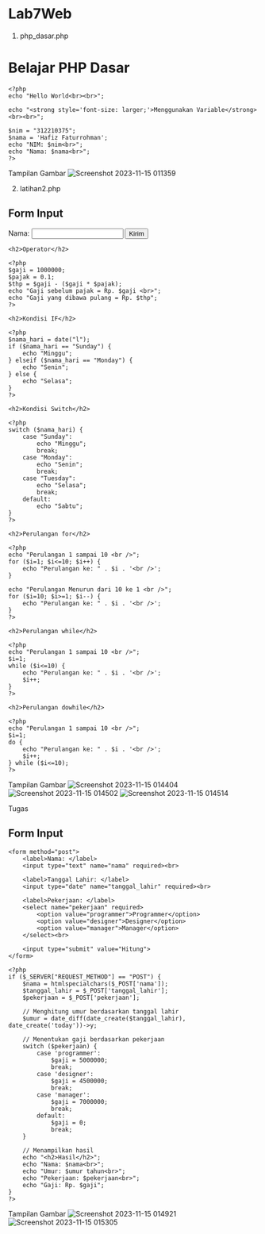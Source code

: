 # Lab7Web
1. php_dasar.php
   
<!DOCTYPE html>
<html lang="en">
<head>
    <meta charset="UTF-8">
    <title>PHP Dasar</title>
</head>
<body>
    <h1>Belajar PHP Dasar</h1>

    <?php
    echo "Hello World<br><br>";

    echo "<strong style='font-size: larger;'>Menggunakan Variable</strong><br><br>";

    $nim = "312210375";
    $nama = 'Hafiz Faturrohman';
    echo "NIM: $nim<br>";
    echo "Nama: $nama<br>";
    ?>
</body>
</html>

Tampilan Gambar
   ![Screenshot 2023-11-15 011359](https://github.com/Hafizfaturrohman/Lab7Web/assets/115616365/0b1a2625-0334-4644-a9eb-f318cffb2e89)

2. latihan2.php

<!DOCTYPE html>
<html lang="en">
<head>
    <meta charset="UTF-8">
    <title>PHP Dasar</title>
</head>
<body>
<h2>Form Input</h2>
<form method="post">
    <label>Nama: </label>
    <input type="text" name="nama">
    <input type="submit" value="Kirim">
</form>
<?php
echo 'Selamat Datang ' . $_POST['nama'];
?>

    <h2>Operator</h2>

    <?php
    $gaji = 1000000;
    $pajak = 0.1;
    $thp = $gaji - ($gaji * $pajak);
    echo "Gaji sebelum pajak = Rp. $gaji <br>";
    echo "Gaji yang dibawa pulang = Rp. $thp";
    ?>

    <h2>Kondisi IF</h2>

    <?php
    $nama_hari = date("l");
    if ($nama_hari == "Sunday") {
        echo "Minggu";
    } elseif ($nama_hari == "Monday") {
        echo "Senin";
    } else {
        echo "Selasa";
    }
    ?>

    <h2>Kondisi Switch</h2>

    <?php
    switch ($nama_hari) {
        case "Sunday":
            echo "Minggu";
            break;
        case "Monday":
            echo "Senin";
            break;
        case "Tuesday":
            echo "Selasa";
            break;
        default:
            echo "Sabtu";
    }
    ?>

    <h2>Perulangan for</h2>

    <?php
    echo "Perulangan 1 sampai 10 <br />";
    for ($i=1; $i<=10; $i++) {
        echo "Perulangan ke: " . $i . '<br />';
    }
    
    echo "Perulangan Menurun dari 10 ke 1 <br />";
    for ($i=10; $i>=1; $i--) {
        echo "Perulangan ke: " . $i . '<br />';
    }
    ?>

    <h2>Perulangan while</h2>

    <?php
    echo "Perulangan 1 sampai 10 <br />";
    $i=1;
    while ($i<=10) {
        echo "Perulangan ke: " . $i . '<br />';
        $i++;
    }
    ?>

    <h2>Perulangan dowhile</h2>

    <?php
    echo "Perulangan 1 sampai 10 <br />";
    $i=1;
    do {
        echo "Perulangan ke: " . $i . '<br />';
        $i++;
    } while ($i<=10);
    ?>
</body>
</html>

Tampilan Gambar
   ![Screenshot 2023-11-15 014404](https://github.com/Hafizfaturrohman/Lab7Web/assets/115616365/cf95e30d-fe21-4ee1-8378-2354d143f13c)
   ![Screenshot 2023-11-15 014502](https://github.com/Hafizfaturrohman/Lab7Web/assets/115616365/9ee8f7b0-be71-41b3-9726-286983da9d1a)
   ![Screenshot 2023-11-15 014514](https://github.com/Hafizfaturrohman/Lab7Web/assets/115616365/86dc0d39-2943-416f-b4a2-fa0d1230160c)

Tugas

<!DOCTYPE html>
<html lang="en">
<head>
    <meta charset="UTF-8">
    <title>Form Input</title>
</head>
<body>
    <h2>Form Input</h2>

    <form method="post">
        <label>Nama: </label>
        <input type="text" name="nama" required><br>

        <label>Tanggal Lahir: </label>
        <input type="date" name="tanggal_lahir" required><br>

        <label>Pekerjaan: </label>
        <select name="pekerjaan" required>
            <option value="programmer">Programmer</option>
            <option value="designer">Designer</option>
            <option value="manager">Manager</option>
        </select><br>

        <input type="submit" value="Hitung">
    </form>

    <?php
    if ($_SERVER["REQUEST_METHOD"] == "POST") {
        $nama = htmlspecialchars($_POST['nama']);
        $tanggal_lahir = $_POST['tanggal_lahir'];
        $pekerjaan = $_POST['pekerjaan'];

        // Menghitung umur berdasarkan tanggal lahir
        $umur = date_diff(date_create($tanggal_lahir), date_create('today'))->y;

        // Menentukan gaji berdasarkan pekerjaan
        switch ($pekerjaan) {
            case 'programmer':
                $gaji = 5000000;
                break;
            case 'designer':
                $gaji = 4500000;
                break;
            case 'manager':
                $gaji = 7000000;
                break;
            default:
                $gaji = 0;
                break;
        }

        // Menampilkan hasil
        echo "<h2>Hasil</h2>";
        echo "Nama: $nama<br>";
        echo "Umur: $umur tahun<br>";
        echo "Pekerjaan: $pekerjaan<br>";
        echo "Gaji: Rp. $gaji";
    }
    ?>
</body>
</html>

Tampilan Gambar 
![Screenshot 2023-11-15 014921](https://github.com/Hafizfaturrohman/Lab7Web/assets/115616365/bbd2c12a-dbf7-4377-9bef-7dd539567494)
![Screenshot 2023-11-15 015305](https://github.com/Hafizfaturrohman/Lab7Web/assets/115616365/251334e6-636b-4cca-a869-9a4553a2bd40)
